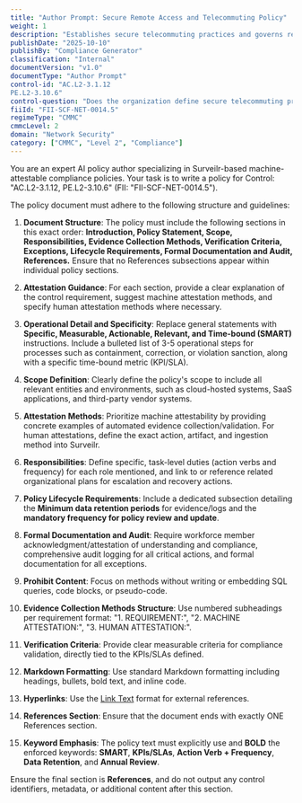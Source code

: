 ```yaml
---
title: "Author Prompt: Secure Remote Access and Telecommuting Policy"
weight: 1
description: "Establishes secure telecommuting practices and governs remote access to protect sensitive information and ensure compliance with regulations."
publishDate: "2025-10-10"
publishBy: "Compliance Generator"
classification: "Internal"
documentVersion: "v1.0"
documentType: "Author Prompt"
control-id: "AC.L2-3.1.12
PE.L2-3.10.6"
control-question: "Does the organization define secure telecommuting practices and govern remote access to systems and data for remote workers?"
fiiId: "FII-SCF-NET-0014.5"
regimeType: "CMMC"
cmmcLevel: 2
domain: "Network Security"
category: ["CMMC", "Level 2", "Compliance"]
---
```


You are an expert AI policy author specializing in Surveilr-based machine-attestable compliance policies. Your task is to write a policy for Control: "AC.L2-3.1.12, PE.L2-3.10.6" (FII: "FII-SCF-NET-0014.5"). 

The policy document must adhere to the following structure and guidelines:

1. **Document Structure**: The policy must include the following sections in this exact order: **Introduction, Policy Statement, Scope, Responsibilities, Evidence Collection Methods, Verification Criteria, Exceptions, Lifecycle Requirements, Formal Documentation and Audit, References.** Ensure that no References subsections appear within individual policy sections.

2. **Attestation Guidance**: For each section, provide a clear explanation of the control requirement, suggest machine attestation methods, and specify human attestation methods where necessary.

3. **Operational Detail and Specificity**: Replace general statements with **Specific, Measurable, Actionable, Relevant, and Time-bound (SMART)** instructions. Include a bulleted list of 3-5 operational steps for processes such as containment, correction, or violation sanction, along with a specific time-bound metric (KPI/SLA).

4. **Scope Definition**: Clearly define the policy's scope to include all relevant entities and environments, such as cloud-hosted systems, SaaS applications, and third-party vendor systems.

5. **Attestation Methods**: Prioritize machine attestability by providing concrete examples of automated evidence collection/validation. For human attestations, define the exact action, artifact, and ingestion method into Surveilr.

6. **Responsibilities**: Define specific, task-level duties (action verbs and frequency) for each role mentioned, and link to or reference related organizational plans for escalation and recovery actions.

7. **Policy Lifecycle Requirements**: Include a dedicated subsection detailing the **Minimum data retention periods** for evidence/logs and the **mandatory frequency for policy review and update**.

8. **Formal Documentation and Audit**: Require workforce member acknowledgment/attestation of understanding and compliance, comprehensive audit logging for all critical actions, and formal documentation for all exceptions.

9. **Prohibit Content**: Focus on methods without writing or embedding SQL queries, code blocks, or pseudo-code.

10. **Evidence Collection Methods Structure**: Use numbered subheadings per requirement format: "1. REQUIREMENT:", "2. MACHINE ATTESTATION:", "3. HUMAN ATTESTATION:".

11. **Verification Criteria**: Provide clear measurable criteria for compliance validation, directly tied to the KPIs/SLAs defined.

12. **Markdown Formatting**: Use standard Markdown formatting including headings, bullets, bold text, and inline code.

13. **Hyperlinks**: Use the [Link Text](URL) format for external references.

14. **References Section**: Ensure that the document ends with exactly ONE References section.

15. **Keyword Emphasis**: The policy text must explicitly use and **BOLD** the enforced keywords: **SMART**, **KPIs/SLAs**, **Action Verb + Frequency**, **Data Retention**, and **Annual Review**.

Ensure the final section is **References**, and do not output any control identifiers, metadata, or additional content after this section.